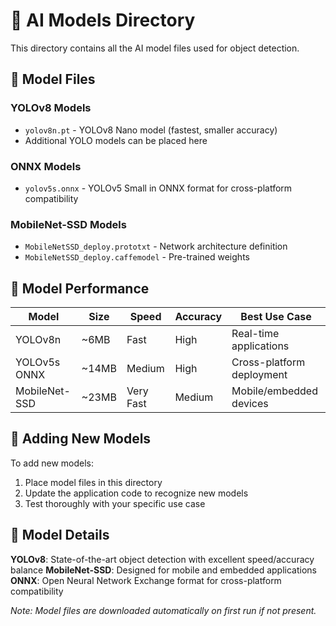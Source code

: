 # 🧠 AI Models Directory

This directory contains all the AI model files used for object detection.

## 📁 Model Files

### YOLOv8 Models
- `yolov8n.pt` - YOLOv8 Nano model (fastest, smaller accuracy)
- Additional YOLO models can be placed here

### ONNX Models  
- `yolov5s.onnx` - YOLOv5 Small in ONNX format for cross-platform compatibility

### MobileNet-SSD Models
- `MobileNetSSD_deploy.prototxt` - Network architecture definition
- `MobileNetSSD_deploy.caffemodel` - Pre-trained weights

## 🚀 Model Performance

| Model | Size | Speed | Accuracy | Best Use Case |
|-------|------|-------|----------|---------------|
| YOLOv8n | ~6MB | Fast | High | Real-time applications |
| YOLOv5s ONNX | ~14MB | Medium | High | Cross-platform deployment |
| MobileNet-SSD | ~23MB | Very Fast | Medium | Mobile/embedded devices |

## 🔄 Adding New Models

To add new models:
1. Place model files in this directory
2. Update the application code to recognize new models
3. Test thoroughly with your specific use case

## 📖 Model Details

**YOLOv8**: State-of-the-art object detection with excellent speed/accuracy balance
**MobileNet-SSD**: Designed for mobile and embedded applications
**ONNX**: Open Neural Network Exchange format for cross-platform compatibility

*Note: Model files are downloaded automatically on first run if not present.*
